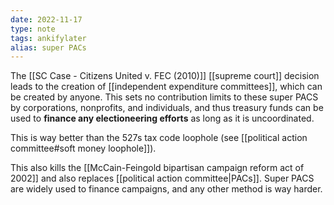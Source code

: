 ```yaml
---
date: 2022-11-17
type: note
tags: ankifylater
alias: super PACs
---
```


The [[SC Case - Citizens United v. FEC (2010)]] [[supreme court]] decision leads to the creation of [[independent expenditure committees]], which can be created by anyone. This sets no contribution limits to these super PACS by corporations, nonprofits, and individuals, and thus treasury funds can be used to **finance any electioneering efforts** as long as it is uncoordinated.

This is way better than the 527s tax code loophole (see [[political action committee#soft money loophole]]).

This also kills the [[McCain-Feingold bipartisan campaign reform act of 2002]] and also replaces [[political action committee|PACs]]. Super PACS are widely used to finance campaigns, and any other method is way harder.
